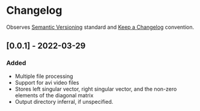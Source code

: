 # Changelog

Observes [Semantic Versioning](https://semver.org/spec/v2.0.0.html) standard and [Keep a Changelog](https://keepachangelog.com/en/1.0.0/) convention.

## [0.0.1] - 2022-03-29
### Added
- Multiple file processing
- Support for avi video files
- Stores left singular vector, right singular vector, and the non-zero elements of the diagonal matrix
- Output directory inferral, if unspecified.
